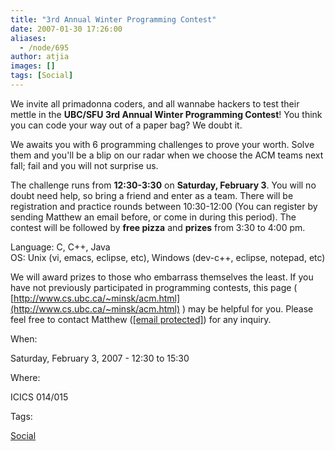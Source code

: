 ```yaml
---
title: "3rd Annual Winter Programming Contest"
date: 2007-01-30 17:26:00
aliases:
  - /node/695
author: atjia
images: []
tags: [Social]
---
```


We invite all primadonna coders, and all wannabe hackers to test their mettle in the **UBC/SFU 3rd Annual Winter Programming Contest**! You think you can code your way out of a paper bag? We doubt it.

We awaits you with 6 programming challenges to prove your worth. Solve them and you'll be a blip on our radar when we choose the ACM teams next fall; fail and you will not surprise us.

The challenge runs from **12:30-3:30** on **Saturday, February 3**. You will no doubt need help, so bring a friend and enter as a team. There will be registration and practice rounds between 10:30-12:00 (You can register by sending Matthew an email before, or come in during this period). The contest will be followed by **free pizza** and **prizes** from 3:30 to 4:00 pm.

Language: C, C++, Java \
OS: Unix (vi, emacs, eclipse, etc), Windows (dev-c++, eclipse, notepad, etc)

We will award prizes to those who embarrass themselves the least. If you have not previously participated in programming contests, this page ( [http://www.cs.ubc.ca/~minsk/acm.html](http://www.cs.ubc.ca/~minsk/acm.html) ) may be helpful for you. Please feel free to contact Matthew ([\[email protected\]](/cdn-cgi/l/email-protection#1974717a717877597a6a376c7b7a377a78)) for any inquiry.

When: 

Saturday, February 3, 2007 - 12:30 to 15:30

Where: 

ICICS 014/015

Tags: 

[Social](/social)
